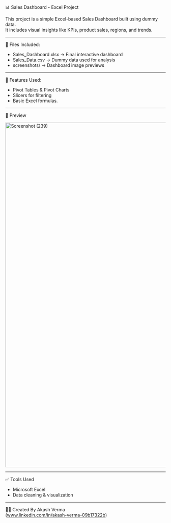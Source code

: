 📊 Sales Dashboard - Excel Project

This project is a simple Excel-based Sales Dashboard built using dummy data.  
It includes visual insights like KPIs, product sales, regions, and trends.

---

📁 Files Included:
- Sales_Dashboard.xlsx → Final interactive dashboard
- Sales_Data.csv → Dummy data used for analysis
- screenshots/ → Dashboard image previews

---
🔧 Features Used:
- Pivot Tables & Pivot Charts
- Slicers for filtering
- Basic Excel formulas. 

---

📸 Preview

<img width="1920" height="1080" alt="Screenshot (239)" src="https://github.com/user-attachments/assets/53a4c9f1-ed8a-4edb-a73e-6e599d31ad1a" />

---

✅ Tools Used
- Microsoft Excel
- Data cleaning & visualization

---

🙋‍♂️ Created By
Akash Verma  
(www.linkedin.com/in/akash-verma-09b17322b)
